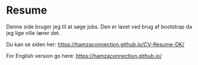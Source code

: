 # Resume

Denne side bruger jeg til at søge jobs. Den er lavet ved brug af bootstrap da jeg lige ville lærer det.

Du kan se siden her: 
https://hamzaconnection.github.io/CV-Resume-DK/ 


For English version go here: 
https://hamzaconnection.github.io/